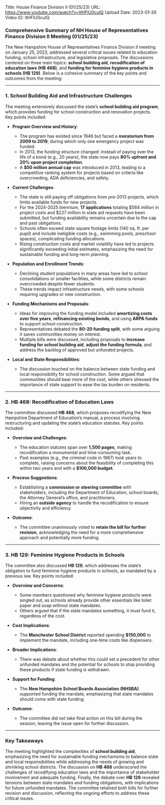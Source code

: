 Title: House Finance Division II (01/25/23)
URL: https://www.youtube.com/watch?v=ItHFlU0culQ
Upload Date: 2023-01-26
Video ID: ItHFlU0culQ

### Comprehensive Summary of NH House of Representatives Finance Division II Meeting (01/25/23)

The New Hampshire House of Representatives Finance Division II meeting on January 25, 2023, addressed several critical issues related to education funding, school infrastructure, and legislative proposals. The discussions centered on three main topics: **school building aid**, **recodification of education laws (HB 468)**, and **funding for feminine hygiene products in schools (HB 129)**. Below is a cohesive summary of the key points and outcomes from the meeting:

---

### **1. School Building Aid and Infrastructure Challenges**
The meeting extensively discussed the state’s **school building aid program**, which provides funding for school construction and renovation projects. Key points included:

- **Program Overview and History**:  
   - The program has existed since 1946 but faced a **moratorium from 2009 to 2019**, during which only one emergency project was funded.  
   - In 2013, the funding structure changed: instead of paying over the life of a bond (e.g., 20 years), the state now pays **80% upfront and 20% upon project completion**.  
   - A **$50 million annual cap** was introduced in 2013, leading to a competitive ranking system for projects based on criteria like overcrowding, ADA deficiencies, and safety.

- **Current Challenges**:  
   - The state is still paying off obligations from pre-2013 projects, which limits available funds for new projects.  
   - For the 2024-2025 biennium, **17 applications** totaling $564 million in project costs and $227 million in state aid requests have been submitted, but funding availability remains uncertain due to the cap and past obligations.  
   - Schools often exceed state square footage limits (140 sq. ft. per pupil) and include ineligible costs (e.g., swimming pools, preschool spaces), complicating funding allocations.  
   - Rising construction costs and market volatility have led to projects significantly exceeding initial estimates, emphasizing the need for sustainable funding and long-term planning.

- **Population and Enrollment Trends**:  
   - Declining student populations in many areas have led to school consolidations or smaller facilities, while some districts remain overcrowded despite fewer students.  
   - These trends impact infrastructure needs, with some schools requiring upgrades or new construction.

- **Funding Mechanisms and Proposals**:  
   - Ideas for improving the funding model included **amortizing costs over five years**, **refinancing existing bonds**, and using **ARPA funds** to support school construction.  
   - Representatives debated the **80-20 funding split**, with some arguing it saves communities money on interest.  
   - Multiple bills were discussed, including proposals to **increase funding for school building aid**, **adjust the funding formula**, and address the backlog of approved but unfunded projects.  

- **Local and State Responsibilities**:  
   - The discussion touched on the balance between state funding and local responsibility for school construction. Some argued that communities should bear more of the cost, while others stressed the importance of state support to ease the tax burden on residents.  

---

### **2. HB 468: Recodification of Education Laws**
The committee discussed **HB 468**, which proposes recodifying the New Hampshire Department of Education’s manual, a process involving restructuring and updating the state’s education statutes. Key points included:

- **Overview and Challenges**:  
   - The education statutes span over **1,500 pages**, making recodification a monumental and time-consuming task.  
   - Past examples (e.g., the criminal code in 1967) took years to complete, raising concerns about the feasibility of completing this within two years and with a **$100,000 budget**.  

- **Process Suggestions**:  
   - Establishing a **commission or steering committee** with stakeholders, including the Department of Education, school boards, the Attorney General’s office, and practitioners.  
   - Hiring an **outside agency** to handle the recodification to ensure objectivity and efficiency.  

- **Outcome**:  
   - The committee unanimously voted to **retain the bill for further revision**, acknowledging the need for a more comprehensive approach and potentially more funding.  

---

### **3. HB 129: Feminine Hygiene Products in Schools**
The committee also discussed **HB 129**, which addresses the state’s obligation to fund feminine hygiene products in schools, as mandated by a previous law. Key points included:

- **Overview and Concerns**:  
   - Some members questioned why feminine hygiene products were singled out, as schools already provide other essentials like toilet paper and soap without state mandates.  
   - Others argued that if the state mandates something, it must fund it, regardless of the cost.  

- **Cost Implications**:  
   - The **Manchester School District** reported spending **$150,000** to implement the mandate, including one-time costs like dispensers.  

- **Broader Implications**:  
   - There was debate about whether this could set a precedent for other unfunded mandates and the potential for schools to stop providing these products if state funding is withdrawn.  

- **Support for Funding**:  
   - The **New Hampshire School Boards Association (NHSBA)** supported funding the mandate, emphasizing that state mandates should come with state funding.  

- **Outcome**:  
   - The committee did not take final action on this bill during the session, leaving the issue open for further discussion.  

---

### **Key Takeaways**
The meeting highlighted the complexities of **school building aid**, emphasizing the need for sustainable funding mechanisms to balance state and local responsibilities while addressing the needs of growing and shrinking school districts. The discussion on **HB 468** underscored the challenges of recodifying education laws and the importance of stakeholder involvement and adequate funding. Finally, the debate over **HB 129** revealed tensions between state mandates and funding obligations, with implications for future unfunded mandates. The committee retained both bills for further revision and discussion, reflecting the ongoing efforts to address these critical issues.